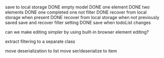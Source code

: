 
save to local storage
  DONE empty model
  DONE one element
  DONE two elements
  DONE one completed one not
  filter
DONE recover from local storage when present
DONE recover from local storage when not previously saved
save and recover filter setting
DONE save when todoList changes


can we make editing simpler by using built-in browser element editing?

extract filtering to a separate class

move deserialization to list
move ser/deserialize to item

